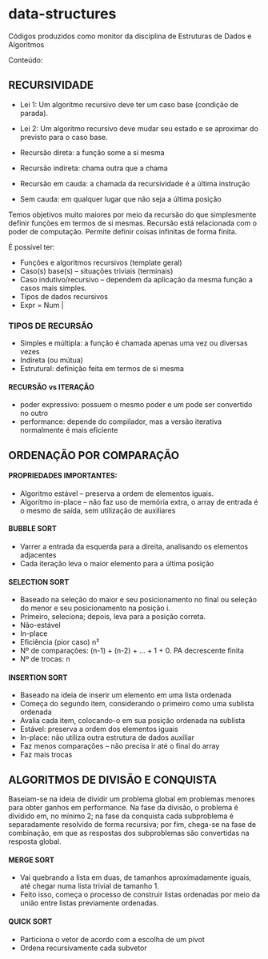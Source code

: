 # data-structures
Códigos produzidos como monitor da disciplina de Estruturas de Dados e Algoritmos

Conteúdo:


## RECURSIVIDADE

- Lei 1: Um algoritmo recursivo deve ter um caso base (condição de parada).
- Lei 2: Um algoritmo recursivo deve mudar seu estado e se aproximar do previsto para o caso base.

- Recursão direta: a função some a si mesma
- Recursão indireta: chama outra que a chama

- Recursão em cauda: a chamada da recursividade é a última instrução
- Sem cauda: em qualquer lugar que não seja a última posição

Temos objetivos muito maiores por meio da recursão do que simplesmente definir funções em termos de si mesmas. Recursão está relacionada com o poder de computação. Permite definir coisas infinitas de forma finita.

É possível ter:
- Funções e algoritmos recursivos (template geral)
- Caso(s) base(s)  –  situações triviais (terminais)
- Caso indutivo/recursivo  –  dependem da aplicação da mesma função a casos mais simples.
- Tipos de dados recursivos
- Expr = Num |

### TIPOS DE RECURSÃO
- Simples e múltipla: a função é chamada apenas uma vez ou diversas vezes
- Indireta (ou mútua)
- Estrutural: definição feita em termos de si mesma

#### RECURSÃO vs ITERAÇÃO
- poder expressivo: possuem o mesmo poder e um pode ser convertido no outro
- performance: depende do compilador, mas a versão iterativa normalmente é mais eficiente


## ORDENAÇÃO POR COMPARAÇÃO
#### PROPRIEDADES IMPORTANTES:
- Algoritmo estável  –  preserva a ordem de elementos iguais.
- Algoritmo in-place  –  não faz uso de memória extra, o array de entrada é o mesmo de saída, sem utilização de auxiliares

#### BUBBLE SORT
- Varrer a entrada da esquerda para a direita, analisando os elementos adjacentes
- Cada iteração leva o maior elemento para a última posição

#### SELECTION SORT
- Baseado na seleção do maior e seu posicionamento no final ou seleção do menor e seu posicionamento na posição i.
- Primeiro, seleciona; depois, leva para a posição correta.
- Não-estável
- In-place
- Eficiência (pior caso) n²
- Nº de comparações: (n-1) + (n-2) + … + 1 + 0. PA decrescente finita
- Nº de trocas: n

#### INSERTION SORT
- Baseado na ideia de inserir um elemento em uma lista ordenada
- Começa do segundo item, considerando o primeiro como uma sublista ordenada
- Avalia cada item, colocando-o em sua posição ordenada na sublista
- Estável: preserva a ordem dos elementos iguais
- In-place: não utiliza outra estrutura de dados auxiliar
- Faz menos comparações  –  não precisa ir até o final do array
- Faz mais trocas

## ALGORITMOS DE DIVISÃO E CONQUISTA
Baseiam-se na ideia de dividir um problema global em problemas menores para obter ganhos em performance. Na fase da divisão, o problema é dividido em, no mínimo 2; na fase da conquista cada subproblema é separadamente resolvido de forma recursiva; por fim, chega-se na fase de combinação, em que as respostas dos subproblemas são convertidas na resposta global.

#### MERGE SORT
- Vai quebrando a lista em duas, de tamanhos aproximadamente iguais, até chegar numa lista trivial de tamanho 1.
- Feito isso, começa o processo de construir listas ordenadas por meio da união entre listas previamente ordenadas.

#### QUICK SORT
- Particiona o vetor de acordo com a escolha de um pivot
- Ordena recursivamente cada subvetor
